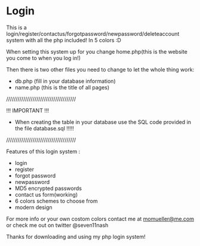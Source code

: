 Login
=====

This is a login/register/contactus/forgotpassword/newpassword/deleteaccount system with all the php included! In 5 colors :D

When setting this system up for you change home.php(this is the website you come to when you log in!)

Then there is two other files you need to change to let the whole thing work:
- db.php (fill in your database information)
- name.php (this is the title of all pages)

/////////////////////////////////////

!!! IMPORTANT !!!
- When creating the table in your database use the SQL code provided in the file database.sql !!!!!

/////////////////////////////////////


Features of this login system :
- login
- register
- forgot password
- newpassword 
- MD5 encrypted passwords
- contact us form(working)
- 6 colors schemes to choose from
- modern design

For more info or your own costom colors contact me at momueller@me.com or check me out on twitter @seven11nash

Thanks for downloading and using my php login system!
